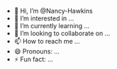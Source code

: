 - 👋 Hi, I’m @Nancy-Hawkins
- 👀 I’m interested in ...
- 🌱 I’m currently learning ...
- 💞️ I’m looking to collaborate on ...
- 📫 How to reach me ...
- 😄 Pronouns: ...
- ⚡ Fun fact: ...

<!---
Nancy-Hawkins/Nancy-Hawkins is a ✨ special ✨ repository because its `README.md` (this file) appears on your GitHub profile.
You can click the Preview link to take a look at your changes.
--->
